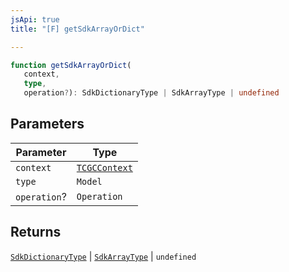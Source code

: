 ```yaml
---
jsApi: true
title: "[F] getSdkArrayOrDict"

---
```

```ts
function getSdkArrayOrDict(
   context, 
   type, 
   operation?): SdkDictionaryType | SdkArrayType | undefined
```

## Parameters

| Parameter | Type |
| ------ | ------ |
| `context` | [`TCGCContext`](../interfaces/TCGCContext.md) |
| `type` | `Model` |
| `operation`? | `Operation` |

## Returns

[`SdkDictionaryType`](../interfaces/SdkDictionaryType.md) \| [`SdkArrayType`](../interfaces/SdkArrayType.md) \| `undefined`
